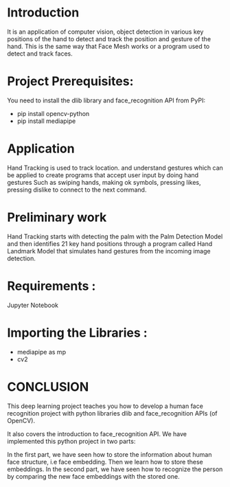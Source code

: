 # Introduction
It is an application of computer vision, object detection in various key positions of the hand to detect and track the position and gesture of the hand. This is the same way that Face Mesh works or a program used to detect and track faces.
# Project Prerequisites:
You need to install the dlib library and face_recognition API from PyPI:
- pip install opencv-python
- pip install mediapipe
# Application
Hand Tracking is used to track location. and understand gestures which can be applied to create programs that accept user input by doing hand gestures Such as swiping hands, making ok symbols, pressing likes, pressing dislike to connect to the next command.

# Preliminary work
Hand Tracking starts with detecting the palm with the Palm Detection Model and then identifies 21 key hand positions through a program called Hand Landmark Model that simulates hand gestures from the incoming image detection.

# Requirements :
Jupyter Notebook
# Importing the Libraries :
- mediapipe as mp
- cv2


# CONCLUSION
This deep learning project teaches you how to develop a human face recognition project with python libraries dlib and face_recognition APIs (of OpenCV).

It also covers the introduction to face_recognition API. We have implemented this python project in two parts:

In the first part, we have seen how to store the information about human face structure, i.e face embedding. Then we learn how to store these embeddings.
In the second part, we have seen how to recognize the person by comparing the new face embeddings with the stored one.





